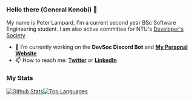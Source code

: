 ### Hello there (General Kenobi) 👋

My name is Peter Lampard, I'm a current second year BSc Software Engineering student. I am also active committee for NTU's [Developer's Society](https://github.com/NTUDevSoc).

- 🔭 I’m currently working on the **DevSoc Discord Bot** and **[My Personal Website](https://lampard.dev)**
- 📫 How to reach me: **[Twitter](https://twitter.com/petelampy)** or **[LinkedIn](https://linkedin.com/in/petelampy)**

### My Stats
[![Github Stats](https://github-readme-stats.vercel.app/api?username=petelampy&show_icons=true&theme=dark&count_private=true&custom_title=General%20Stats&line_height=24)](https://github.com/anuraghazra/github-readme-stats)[![Top Languages](https://github-readme-stats.vercel.app/api/top-langs/?username=petelampy&show_icons=true&theme=dark&langs_count=8&layout=compact&custom_title=Languages%20Used&line_height=24)](https://github.com/anuraghazra/github-readme-stats)
